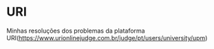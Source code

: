 # URI
Minhas resoluções dos problemas da plataforma URI(https://www.urionlinejudge.com.br/judge/pt/users/university/upm)
